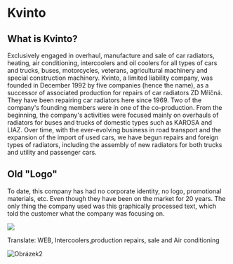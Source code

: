 
<h1>Kvinto</h1>
<h2>What is Kvinto?</h2>
Exclusively engaged in overhaul, manufacture and sale of car radiators, heating, air conditioning, intercoolers and oil coolers for all types of cars and trucks, buses, motorcycles, veterans, agricultural machinery and special construction machinery. Kvinto, a limited liability company, was founded in December 1992 by five companies (hence the name), as a successor of associated production for repairs of car radiators ZD Mříčná. They have been repairing car radiators here since 1969. Two of the company's founding members were in one of the co-production. From the beginning, the company's activities were focused mainly on overhauls of radiators for buses and trucks of domestic types such as KAROSA and LIAZ. Over time, with the ever-evolving business in road transport and the expansion of the import of used cars, we have begun repairs and foreign types of radiators, including the assembly of new radiators for both trucks and utility and passenger cars.

<h2>Old "Logo"</h2>
To date, this company has had no corporate identity, no logo, promotional materials, etc.
Even though they have been on the market for 20 years. The only thing the company used was this graphically processed text, which told the customer what the company was focusing on.

![](https://user-images.githubusercontent.com/73166204/110362754-f6fdf480-8041-11eb-9af2-39dafd5476b9.png)

Translate: WEB, Intercoolers,production repairs, sale and Air conditioning

![Obrázek2](https://user-images.githubusercontent.com/73166204/110364245-d20a8100-8043-11eb-8628-79aa25270a97.jpg)
